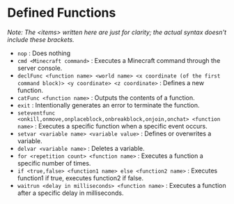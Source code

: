 # Defined Functions
*Note: The \<items\> written here are just for clarity; the actual syntax doesn't include these brackets.*

- `nop` : Does nothing
- `cmd <Minecraft command>` : Executes a Minecraft command through the server console.
- `declFunc <function name> <world name> <x coordinate (of the first command block)> <y coordinate> <z coordinate>` : Defines a new function.
- `catFunc <function name>` : Outputs the contents of a function.
- `exit` : Intentionally generates an error to terminate the function.
- `seteventfunc <onkill,onmove,onplaceblock,onbreakblock,onjoin,onchat> <function name>` : Executes a specific function when a specific event occurs.
- `setvar <variable name> <variable value>` : Defines or overwrites a variable.
- `delvar <variable name>` : Deletes a variable.
- `for <repetition count> <function name>` : Executes a function a specific number of times.
- `if <true,false> <function1 name> else <function2 name>` : Executes function1 if true, executes function2 if false.
- `waitrun <delay in milliseconds> <function name>` : Executes a function after a specific delay in milliseconds.